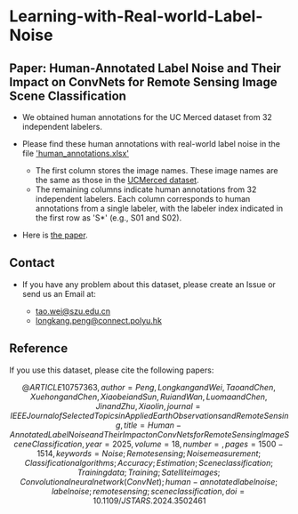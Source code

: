 # Learning-with-Real-world-Label-Noise
## Paper: Human-Annotated Label Noise and Their Impact on ConvNets for Remote Sensing Image Scene Classification

* We obtained human annotations for the UC Merced dataset from 32 independent labelers. 
* Please find these human annotations with real-world label noise in the file ['human_annotations.xlsx'](https://github.com/LK-Peng/Learning-with-Real-world-Label-Noise/blob/main/human_annotations.xlsx)

    * The first column stores the image names. These image names are the same as those in the [UCMerced dataset](http://weegee.vision.ucmerced.edu/datasets/landuse.html).
    * The remaining columns indicate human annotations from 32 independent labelers. Each column corresponds to human annotations from a single labeler, with the labeler index indicated in the first row as 'S*' (e.g., S01 and S02).

* Here is [the paper](https://ieeexplore.ieee.org/document/10757363).

## Contact

* If you have any problem about this dataset, please create an Issue or send us an Email at:

    * tao.wei@szu.edu.cn
    * longkang.peng@connect.polyu.hk

## Reference

If you use this dataset, please cite the following papers:

$$
@ARTICLE{10757363,
  author={Peng, Longkang and Wei, Tao and Chen, Xuehong and Chen, Xiaobei and Sun, Rui and Wan, Luoma and Chen, Jin and Zhu, Xiaolin},
  journal={IEEE Journal of Selected Topics in Applied Earth Observations and Remote Sensing}, 
  title={Human-Annotated Label Noise and Their Impact on ConvNets for Remote Sensing Image Scene Classification}, 
  year={2025},
  volume={18},
  number={},
  pages={1500-1514},
  keywords={Noise;Remote sensing;Noise measurement;Classification algorithms;Accuracy;Estimation;Scene classification;Training data;Training;Satellite images;Convolutional neural network (ConvNet);human-annotated label noise;label noise;remote sensing;scene classification},
  doi={10.1109/JSTARS.2024.3502461}}
$$
